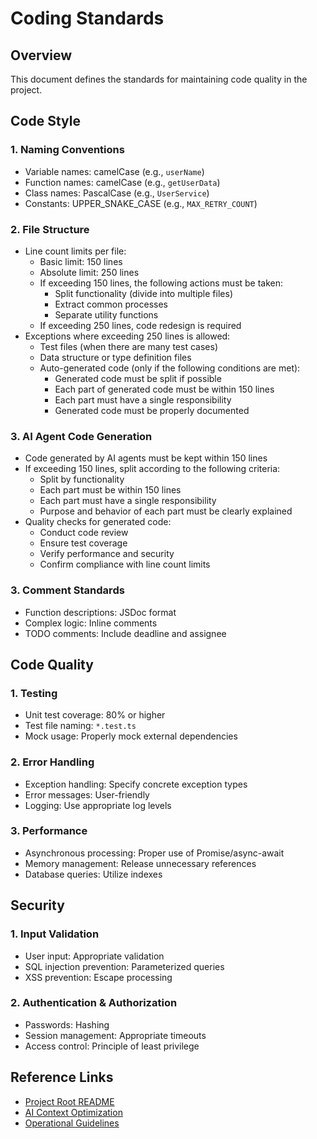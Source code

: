 # Coding Standards

## Overview
This document defines the standards for maintaining code quality in the project.

## Code Style

### 1. Naming Conventions
- Variable names: camelCase (e.g., `userName`)
- Function names: camelCase (e.g., `getUserData`)
- Class names: PascalCase (e.g., `UserService`)
- Constants: UPPER_SNAKE_CASE (e.g., `MAX_RETRY_COUNT`)

### 2. File Structure
- Line count limits per file:
  - Basic limit: 150 lines
  - Absolute limit: 250 lines
  - If exceeding 150 lines, the following actions must be taken:
    - Split functionality (divide into multiple files)
    - Extract common processes
    - Separate utility functions
  - If exceeding 250 lines, code redesign is required
- Exceptions where exceeding 250 lines is allowed:
  - Test files (when there are many test cases)
  - Data structure or type definition files
  - Auto-generated code (only if the following conditions are met):
    - Generated code must be split if possible
    - Each part of generated code must be within 150 lines
    - Each part must have a single responsibility
    - Generated code must be properly documented

### 3. AI Agent Code Generation
- Code generated by AI agents must be kept within 150 lines
- If exceeding 150 lines, split according to the following criteria:
  - Split by functionality
  - Each part must be within 150 lines
  - Each part must have a single responsibility
  - Purpose and behavior of each part must be clearly explained
- Quality checks for generated code:
  - Conduct code review
  - Ensure test coverage
  - Verify performance and security
  - Confirm compliance with line count limits

### 3. Comment Standards
- Function descriptions: JSDoc format
- Complex logic: Inline comments
- TODO comments: Include deadline and assignee

## Code Quality

### 1. Testing
- Unit test coverage: 80% or higher
- Test file naming: `*.test.ts`
- Mock usage: Properly mock external dependencies

### 2. Error Handling
- Exception handling: Specify concrete exception types
- Error messages: User-friendly
- Logging: Use appropriate log levels

### 3. Performance
- Asynchronous processing: Proper use of Promise/async-await
- Memory management: Release unnecessary references
- Database queries: Utilize indexes

## Security

### 1. Input Validation
- User input: Appropriate validation
- SQL injection prevention: Parameterized queries
- XSS prevention: Escape processing

### 2. Authentication & Authorization
- Passwords: Hashing
- Session management: Appropriate timeouts
- Access control: Principle of least privilege

## Reference Links
- [Project Root README](../../README.md)
- [AI Context Optimization](../../ai/context/context-optimization.md)
- [Operational Guidelines](../ops/operational-guidelines.md) 